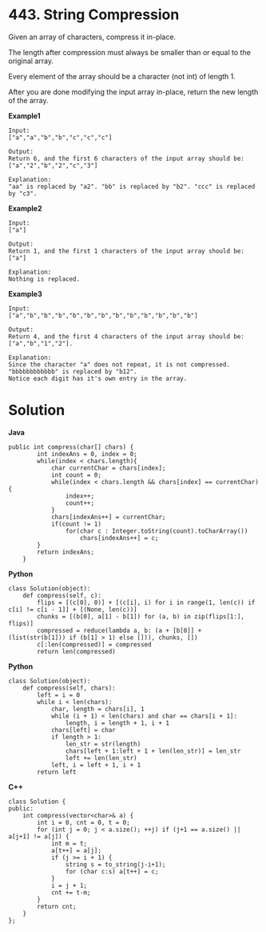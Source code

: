# 443. String Compression

Given an array of characters, compress it in-place.

The length after compression must always be smaller than or equal to the original array.

Every element of the array should be a character (not int) of length 1.

After you are done modifying the input array in-place, return the new length of the array.

**Example1**
```
Input:
["a","a","b","b","c","c","c"]

Output:
Return 6, and the first 6 characters of the input array should be: ["a","2","b","2","c","3"]

Explanation:
"aa" is replaced by "a2". "bb" is replaced by "b2". "ccc" is replaced by "c3".
```

**Example2**
```
Input:
["a"]

Output:
Return 1, and the first 1 characters of the input array should be: ["a"]

Explanation:
Nothing is replaced.
```

**Example3**
```
Input:
["a","b","b","b","b","b","b","b","b","b","b","b","b"]

Output:
Return 4, and the first 4 characters of the input array should be: ["a","b","1","2"].

Explanation:
Since the character "a" does not repeat, it is not compressed. "bbbbbbbbbbbb" is replaced by "b12".
Notice each digit has it's own entry in the array.
```

# Solution
**Java**
```
public int compress(char[] chars) {
        int indexAns = 0, index = 0;
        while(index < chars.length){
            char currentChar = chars[index];
            int count = 0;
            while(index < chars.length && chars[index] == currentChar){
                index++;
                count++;
            }
            chars[indexAns++] = currentChar;
            if(count != 1)
                for(char c : Integer.toString(count).toCharArray()) 
                    chars[indexAns++] = c;
        }
        return indexAns;
    }
```

**Python**
```
class Solution(object):
    def compress(self, c):
        flips = [(c[0], 0)] + [(c[i], i) for i in range(1, len(c)) if c[i] != c[i - 1]] + [(None, len(c))]
        chunks = [(b[0], a[1] - b[1]) for (a, b) in zip(flips[1:], flips)]
        compressed = reduce(lambda a, b: (a + [b[0]] + (list(str(b[1])) if (b[1] > 1) else [])), chunks, [])
        c[:len(compressed)] = compressed
        return len(compressed)
```

**Python**
```
class Solution(object):
    def compress(self, chars):
        left = i = 0
        while i < len(chars):
            char, length = chars[i], 1
            while (i + 1) < len(chars) and char == chars[i + 1]:
                length, i = length + 1, i + 1
            chars[left] = char
            if length > 1:
                len_str = str(length)
                chars[left + 1:left + 1 + len(len_str)] = len_str
                left += len(len_str)
            left, i = left + 1, i + 1
        return left
```

**C++**
```
class Solution {
public:
    int compress(vector<char>& a) {
        int i = 0, cnt = 0, t = 0;
        for (int j = 0; j < a.size(); ++j) if (j+1 == a.size() || a[j+1] != a[j]) {
            int m = t;
            a[t++] = a[j];
            if (j >= i + 1) {
                string s = to_string(j-i+1);
                for (char c:s) a[t++] = c;
            }
            i = j + 1;
            cnt += t-m;
        }
        return cnt;
    }
};
```




































